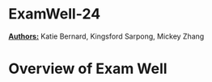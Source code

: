 # ExamWell-24

<b><u>Authors:</u></b> Katie Bernard, Kingsford Sarpong, Mickey Zhang

<h1> Overview of Exam Well </h1>
